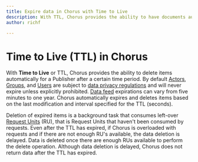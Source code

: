 ```yaml
---
title: Expire data in Chorus with Time to Live 
description: With TTL, Chorus provides the ability to have documents automatically purged from the system after a period of time.
author: richf

---
```

# Time to Live (TTL) in Chorus 

With **Time to Live** or TTL, Chorus provides the ability to delete items automatically for a Publisher after a certain time period. By default [Actors](actor.md), [Groups](group.md), and [Users](user.md) are subject to [data privacy regulations](data-privacy.md) and will never expire unless explicitly prohibited. [Data feed](actor-data-feed.md) expirations can vary from five minutes to one year. Chorus automatically expires and deletes items based on the last modification and interval specified for the TTL (seconds).

Deletion of expired items is a background task that consumes left-over [Request Units](request-units.md) (RU), that is Request Units that haven't been consumed by requests. Even after the TTL has expired, if Chorus is overloaded with requests and if there are not enough RU's available, the data deletion is delayed. Data is deleted once there are enough RUs available to perform the delete operation. Although data deletion is delayed, Chorus does not return data after the TTL has expired.
